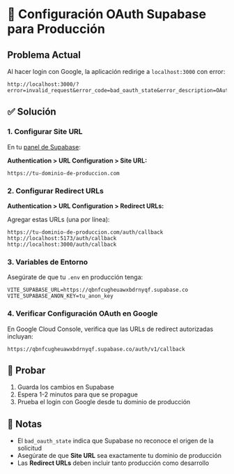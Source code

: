 # 🔧 Configuración OAuth Supabase para Producción

## Problema Actual
Al hacer login con Google, la aplicación redirige a `localhost:3000` con error:
```
http://localhost:3000/?error=invalid_request&error_code=bad_oauth_state&error_description=OAuth+callback+with+invalid+state
```

## ✅ Solución

### 1. Configurar Site URL
En tu [panel de Supabase](https://app.supabase.com/project/qbnfcugheuawxbdrnyqf/settings/auth):

**Authentication > URL Configuration > Site URL:**
```
https://tu-dominio-de-produccion.com
```

### 2. Configurar Redirect URLs
**Authentication > URL Configuration > Redirect URLs:**

Agregar estas URLs (una por línea):
```
https://tu-dominio-de-produccion.com/auth/callback
http://localhost:5173/auth/callback
http://localhost:3000/auth/callback
```

### 3. Variables de Entorno
Asegúrate de que tu `.env` en producción tenga:
```env
VITE_SUPABASE_URL=https://qbnfcugheuawxbdrnyqf.supabase.co
VITE_SUPABASE_ANON_KEY=tu_anon_key
```

### 4. Verificar Configuración OAuth en Google
En Google Cloud Console, verifica que las URLs de redirect autorizadas incluyan:
```
https://qbnfcugheuawxbdrnyqf.supabase.co/auth/v1/callback
```

## 🧪 Probar
1. Guarda los cambios en Supabase
2. Espera 1-2 minutos para que se propague
3. Prueba el login con Google desde tu dominio de producción

## 📝 Notas
- El `bad_oauth_state` indica que Supabase no reconoce el origen de la solicitud
- Asegúrate de que **Site URL** sea exactamente tu dominio de producción
- Las **Redirect URLs** deben incluir tanto producción como desarrollo 